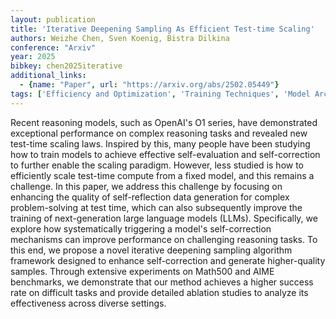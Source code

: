 ```yaml
---
layout: publication
title: 'Iterative Deepening Sampling As Efficient Test-time Scaling'
authors: Weizhe Chen, Sven Koenig, Bistra Dilkina
conference: "Arxiv"
year: 2025
bibkey: chen2025iterative
additional_links:
  - {name: "Paper", url: "https://arxiv.org/abs/2502.05449"}
tags: ['Efficiency and Optimization', 'Training Techniques', 'Model Architecture', 'Tools', 'Scaling Laws', 'Large-Scale Training', 'Pre-Training']
---
```

Recent reasoning models, such as OpenAI's O1 series, have demonstrated exceptional performance on complex reasoning tasks and revealed new test-time scaling laws. Inspired by this, many people have been studying how to train models to achieve effective self-evaluation and self-correction to further enable the scaling paradigm. However, less studied is how to efficiently scale test-time compute from a fixed model, and this remains a challenge. In this paper, we address this challenge by focusing on enhancing the quality of self-reflection data generation for complex problem-solving at test time, which can also subsequently improve the training of next-generation large language models (LLMs). Specifically, we explore how systematically triggering a model's self-correction mechanisms can improve performance on challenging reasoning tasks. To this end, we propose a novel iterative deepening sampling algorithm framework designed to enhance self-correction and generate higher-quality samples. Through extensive experiments on Math500 and AIME benchmarks, we demonstrate that our method achieves a higher success rate on difficult tasks and provide detailed ablation studies to analyze its effectiveness across diverse settings.
